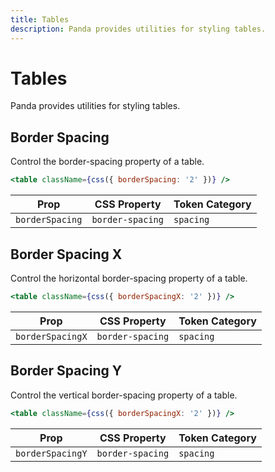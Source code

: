 ```yaml
---
title: Tables
description: Panda provides utilities for styling tables.
---
```


# Tables

Panda provides utilities for styling tables.

## Border Spacing

Control the border-spacing property of a table.

```jsx
<table className={css({ borderSpacing: '2' })} />
```

| Prop            | CSS Property     | Token Category |
| --------------- | ---------------- | -------------- |
| `borderSpacing` | `border-spacing` | `spacing`      |

## Border Spacing X

Control the horizontal border-spacing property of a table.

```jsx
<table className={css({ borderSpacingX: '2' })} />
```

| Prop             | CSS Property     | Token Category |
| ---------------- | ---------------- | -------------- |
| `borderSpacingX` | `border-spacing` | `spacing`      |

## Border Spacing Y

Control the vertical border-spacing property of a table.

```jsx
<table className={css({ borderSpacingX: '2' })} />
```

| Prop             | CSS Property     | Token Category |
| ---------------- | ---------------- | -------------- |
| `borderSpacingY` | `border-spacing` | `spacing`      |
